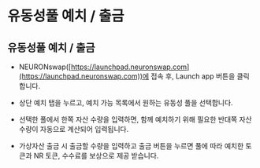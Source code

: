 # 유동성풀 예치 / 출금

## 유동성풀 예치 / 출금

* NEURONswap([https://launchpad.neuronswap.com](https://launchpad.neuronswap.com))에 접속 후, Launch app 버튼을 클릭합니다.



* 상단 예치 탭을 누르고, 예치 가능 목록에서 원하는 유동성 풀을 선택합니다.



* 선택한 풀에서 한쪽 자산 수량을 입력하면, 함께 예치하기 위해 필요한 반대쪽 자산 수량이 자동으로 계산되어 입력됩니다.



* 가상자산 출금 시 출금할 수량을 입력하고 출금 버튼을 누르면 풀에 따라 예치한 토큰과 NR 토큰, 수수료를 보상으로 제공 받습니다.
